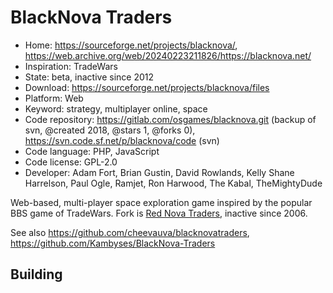 # BlackNova Traders

- Home: https://sourceforge.net/projects/blacknova/, https://web.archive.org/web/20240223211826/https://blacknova.net/
- Inspiration: TradeWars
- State: beta, inactive since 2012
- Download: https://sourceforge.net/projects/blacknova/files
- Platform: Web
- Keyword: strategy, multiplayer online, space
- Code repository: https://gitlab.com/osgames/blacknova.git (backup of svn, @created 2018, @stars 1, @forks 0), https://svn.code.sf.net/p/blacknova/code (svn)
- Code language: PHP, JavaScript
- Code license: GPL-2.0
- Developer: Adam Fort, Brian Gustin, David Rowlands, Kelly Shane Harrelson, Paul Ogle, Ramjet, Ron Harwood, The Kabal, TheMightyDude

Web-based, multi-player space exploration game inspired by the popular BBS game of TradeWars.
Fork is [Red Nova Traders](https://sourceforge.net/projects/rednova/), inactive since 2006.

See also https://github.com/cheevauva/blacknovatraders, https://github.com/Kambyses/BlackNova-Traders

## Building
